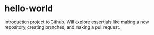 # hello-world
Introduction project to Github. Will explore essentials like making a new repository, creating branches, and making a pull request.
